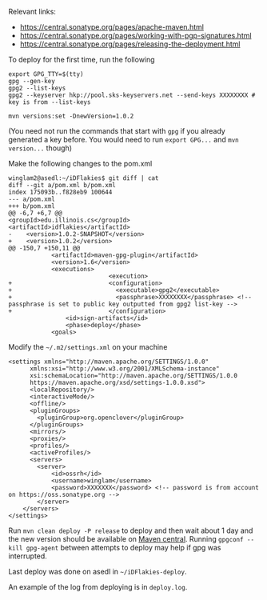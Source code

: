 Relevant links:
- https://central.sonatype.org/pages/apache-maven.html
- https://central.sonatype.org/pages/working-with-pgp-signatures.html
- https://central.sonatype.org/pages/releasing-the-deployment.html

To deploy for the first time, run the following

```shell
export GPG_TTY=$(tty)
gpg --gen-key
gpg2 --list-keys
gpg2 --keyserver hkp://pool.sks-keyservers.net --send-keys XXXXXXXX # key is from --list-keys

mvn versions:set -DnewVersion=1.0.2
```
(You need not run the commands that start with `gpg` if you already generated a key before. You would need to run `export GPG...` and `mvn version...` though)

Make the following changes to the pom.xml

```shell
winglam2@asedl:~/iDFlakies$ git diff | cat
diff --git a/pom.xml b/pom.xml
index 175093b..f828eb9 100644
--- a/pom.xml
+++ b/pom.xml
@@ -6,7 +6,7 @@
<groupId>edu.illinois.cs</groupId>
<artifactId>idflakies</artifactId>
-    <version>1.0.2-SNAPSHOT</version>
+    <version>1.0.2</version>
@@ -150,7 +150,11 @@
			<artifactId>maven-gpg-plugin</artifactId>
			<version>1.6</version>
			<executions>
                            <execution>
+                           <configuration>
+                             <executable>gpg2</executable>
+                             <passphrase>XXXXXXXX</passphrase> <!-- passphrase is set to public key outputted from gpg2 list-key -->
+                           </configuration>
			    <id>sign-artifacts</id>
			    <phase>deploy</phase>
			<goals>
```


Modify the `~/.m2/settings.xml` on your machine

```shell
<settings xmlns="http://maven.apache.org/SETTINGS/1.0.0"
	  xmlns:xsi="http://www.w3.org/2001/XMLSchema-instance"
	  xsi:schemaLocation="http://maven.apache.org/SETTINGS/1.0.0
	  https://maven.apache.org/xsd/settings-1.0.0.xsd">
	  <localRepository/>
	  <interactiveMode/>
	  <offline/>
	  <pluginGroups>
		<pluginGroup>org.openclover</pluginGroup>
	  </pluginGroups>
	  <mirrors/>
	  <proxies/>
	  <profiles/>
	  <activeProfiles/>
	  <servers>
		<server>
			<id>ossrh</id>
			<username>winglam</username>
			<password>XXXXXXX</password> <!-- password is from account on https://oss.sonatype.org -->
		</server>
	</servers>
</settings>
```
Run `mvn clean deploy -P release` to deploy and then wait about 1 day and the new version should be available on [Maven central](https://mvnrepository.com/artifact/edu.illinois.cs/idflakies). Running `gpgconf --kill gpg-agent` between attempts to deploy may help if gpg was interrupted.

Last deploy was done on asedl in `~/iDFlakies-deploy`.

An example of the log from deploying is in `deploy.log`.
